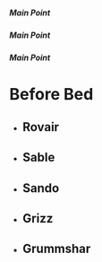 ##### Main Point
##### Main Point
##### Main Point

# Before Bed
- Rovair
	- 
- Sable
	- 
- Sando
	- 
- Grizz
	- 
- Grummshar
	- 


